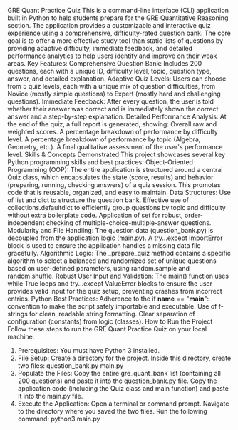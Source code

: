 GRE Quant Practice Quiz
This is a command-line interface (CLI) application built in Python to help students prepare for the GRE Quantitative Reasoning section. The application provides a customizable and interactive quiz experience using a comprehensive, difficulty-rated question bank.
The core goal is to offer a more effective study tool than static lists of questions by providing adaptive difficulty, immediate feedback, and detailed performance analytics to help users identify and improve on their weak areas.
Key Features:
Comprehensive Question Bank: Includes 200 questions, each with a unique ID, difficulty level, topic, question type, answer, and detailed explanation.
Adaptive Quiz Levels: Users can choose from 5 quiz levels, each with a unique mix of question difficulties, from Novice (mostly simple questions) to Expert (mostly hard and challenging questions).
Immediate Feedback: After every question, the user is told whether their answer was correct and is immediately shown the correct answer and a step-by-step explanation.
Detailed Performance Analysis: At the end of the quiz, a full report is generated, showing:
Overall raw and weighted scores.
A percentage breakdown of performance by difficulty level.
A percentage breakdown of performance by topic (Algebra, Geometry, etc.).
A final qualitative assessment of the user's performance level.
Skills & Concepts Demonstrated
This project showcases several key Python programming skills and best practices:
Object-Oriented Programming (OOP): The entire application is structured around a central Quiz class, which encapsulates the state (score, results) and behavior (preparing, running, checking answers) of a quiz session. This promotes code that is reusable, organized, and easy to maintain.
Data Structures:
Use of list and dict to structure the question bank.
Effective use of collections.defaultdict to efficiently group questions by topic and difficulty without extra boilerplate code.
Application of set for robust, order-independent checking of multiple-choice-multiple-answer questions.
Modularity and File Handling:
The question data (question_bank.py) is decoupled from the application logic (main.py).
A try...except ImportError block is used to ensure the application handles a missing data file gracefully.
Algorithmic Logic: The _prepare_quiz method contains a specific algorithm to select a balanced and randomized set of unique questions based on user-defined parameters, using random.sample and random.shuffle.
Robust User Input and Validation: The main() function uses while True loops and try...except ValueError blocks to ensure the user provides valid input for the quiz setup, preventing crashes from incorrect entries.
Python Best Practices:
Adherence to the if __name__ == "__main__": convention to make the script safely importable and executable.
Use of f-strings for clean, readable string formatting.
Clear separation of configuration (constants) from logic (classes).
How to Run the Project
Follow these steps to run the GRE Quant Practice Quiz on your local machine.
1. Prerequisites:
You must have Python 3 installed.
2. File Setup:
Create a directory for the project.
Inside this directory, create two files:
question_bank.py
main.py
3. Populate the Files:
Copy the entire gre_quant_bank list (containing all 200 questions) and paste it into the question_bank.py file.
Copy the application code (including the Quiz class and main function) and paste it into the main.py file.
4. Execute the Application:
Open a terminal or command prompt.
Navigate to the directory where you saved the two files.
Run the following command:
python3 main.py
